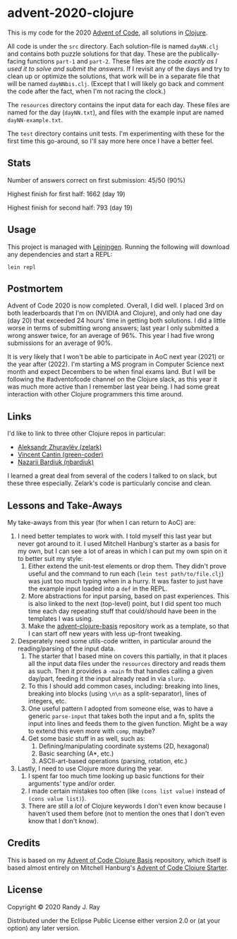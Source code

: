 # advent-2020-clojure

This is my code for the 2020 [Advent of Code](https://adventofcode.com/2020), all solutions in [Clojure](https://clojure.org/).

All code is under the `src` directory. Each solution-file is named `dayNN.clj` and contains both puzzle solutions for that day. These are the publically-facing functions `part-1` and `part-2`. These files are the code *exactly as I used it to solve and submit the answers*. If I revisit any of the days and try to clean up or optimize the solutions, that work will be in a separate file that will be named `dayNNbis.clj`. (Except that I will likely go back and comment the code after the fact, when I'm not racing the clock.)

The `resources` directory contains the input data for each day. These files are named for the day (`dayNN.txt`), and files with the example input are named `dayNN-example.txt`.

The `test` directory contains unit tests. I'm experimenting with these for the first time this go-around, so I'll say more here once I have a better feel.

## Stats

Number of answers correct on first submission: 45/50 (90%)

Highest finish for first half: 1662 (day 19)

Highest finish for second half: 793 (day 19)

## Usage

This project is managed with [Leiningen](https://leiningen.org/). Running the following will download any dependencies and start a REPL:

```
lein repl
```

## Postmortem

Advent of Code 2020 is now completed. Overall, I did well. I placed 3rd on both leaderboards that I'm on (NVIDIA and Clojure), and only had one day (day 20) that exceeded 24 hours' time in getting both solutions. I did a little worse in terms of submitting wrong answers; last year I only submitted a wrong answer twice, for an average of 96%. This year I had five wrong submissions for an average of 90%.

It is very likely that I won't be able to participate in AoC next year (2021) or the year after (2022). I'm starting a MS program in Computer Science next month and expect Decembers to be when final exams land. But I will be following the #adventofcode channel on the Clojure slack, as this year it was much more active than I remember last year being. I had some great interaction with other Clojure programmers this time around.

## Links

I'd like to link to three other Clojure repos in particular:

* [Aleksandr Zhuravlёv (zelark)](https://github.com/zelark/AoC-2020)
* [Vincent Cantin (green-coder)](https://github.com/green-coder/advent-of-code-2020)
* [Nazarii Bardiuk (nbardiuk)](https://github.com/nbardiuk/adventofcode)

I learned a great deal from several of the coders I talked to on slack, but these three especially. Zelark's code is particularly concise and clean.

## Lessons and Take-Aways

My take-aways from this year (for when I can return to AoC) are:

1. I need better templates to work with. I told myself this last year but never got around to it. I used Mitchell Hanburg's starter as a basis for my own, but I can see a lot of areas in which I can put my own spin on it to better suit my style:
   1. Either extend the unit-test elements or drop them. They didn't prove useful and the command to run each (`lein test path/to/file.clj`) was just too much typing when in a hurry. It was faster to just have the example input loaded into a `def` in the REPL.
   1. More abstractions for input parsing, based on past experiences. This is also linked to the next (top-level) point, but I did spent too much time each day repeating stuff that could/should have been in the templates I was using.
   1. Make the [advent-clojure-basis](https://github.com/rjray/advent-clojure-basis) repository work as a template, so that I can start off new years with less up-front tweaking.
1. Desperately need some utils-code written, in particular around the reading/parsing of the input data.
   1. The starter that I based mine on covers this partially, in that it places all the input data files under the `resources` directory and reads them as such. Then it provides a `-main` fn that handles calling a given day/part, feeding it the input already read in via `slurp`.
   1. To this I should add common cases, including: breaking into lines, breaking into blocks (using `\n\n` as a split-separator), lines of integers, etc.
   1. One useful pattern I adopted from someone else, was to have a generic `parse-input` that takes both the input and a fn, splits the input into lines and feeds them to the given function. Might be a way to extend this even more with `comp`, maybe?
   1. Get some basic stuff in as well, such as:
      1. Defining/manipulating coordinate systems (2D, hexagonal)
      1. Basic searching (A*, etc.)
      1. ASCII-art-based operations (parsing, rotation, etc.)
1. Lastly, I need to use Clojure more during the year.
   1. I spent far too much time looking up basic functions for their arguments' type and/or order.
   1. I made certain mistakes too often (like `(cons list value)` instead of `(cons value list)`).
   1. There are still a *lot* of Clojure keywords I don't even know because I haven't used them before (not to mention the ones that I don't even know that I don't know).

## Credits

This is based on my [Advent of Code Clojure Basis](https://github.com/rjray/advent-clojure-basis) repository, which itself is based almost entirely on Mitchell Hanburg's [Advent of Code Clojure Starter](https://github.com/mhanberg/advent-of-code-clojure-starter).

## License

Copyright © 2020 Randy J. Ray

Distributed under the Eclipse Public License either version 2.0 or (at your option) any later version.
